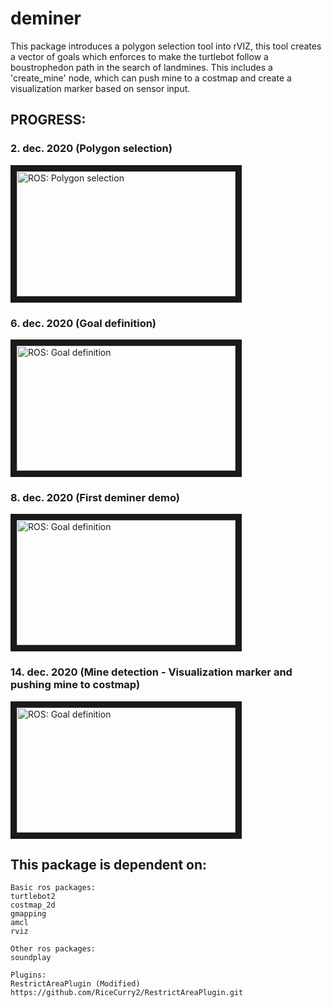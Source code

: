 # deminer
This package introduces a polygon selection tool into rVIZ, this tool creates a vector of goals which enforces to make the turtlebot follow a boustrophedon path in the search of landmines. This includes a 'create_mine' node, which can push mine to a costmap and create a visualization marker based on sensor input.


## PROGRESS:

### 2. dec. 2020 (Polygon selection)
<a href="http://www.youtube.com/watch?feature=player_embedded&v=NvEaoHpKGbo
" target="_blank"><img src="http://img.youtube.com/vi/NvEaoHpKGbo/0.jpg" 
alt="ROS: Polygon selection" width="350" height="200" border="10" /></a>

### 6. dec. 2020 (Goal definition)
<a href="http://www.youtube.com/watch?feature=player_embedded&v=31A7WzORXv4
" target="_blank"><img src="http://img.youtube.com/vi/31A7WzORXv4/0.jpg" 
alt="ROS: Goal definition " width="350" height="200" border="10" /></a>

### 8. dec. 2020 (First deminer demo)
<a href="http://www.youtube.com/watch?feature=player_embedded&v=ZuduOq9qJUk
" target="_blank"><img src="http://img.youtube.com/vi/ZuduOq9qJUk/0.jpg" 
alt="ROS: Goal definition " width="350" height="200" border="10" /></a>

### 14. dec. 2020 (Mine detection - Visualization marker and pushing mine to costmap)
<a href="http://www.youtube.com/watch?feature=player_embedded&v=hSuWZwFAAdM
" target="_blank"><img src="http://img.youtube.com/vi/hSuWZwFAAdM/0.jpg" 
alt="ROS: Goal definition " width="350" height="200" border="10" /></a>


## This package is dependent on:

    Basic ros packages:
    turtlebot2
    costmap_2d
    gmapping
    amcl
    rviz

    Other ros packages:
    soundplay

    Plugins:
    RestrictAreaPlugin (Modified) https://github.com/RiceCurry2/RestrictAreaPlugin.git






